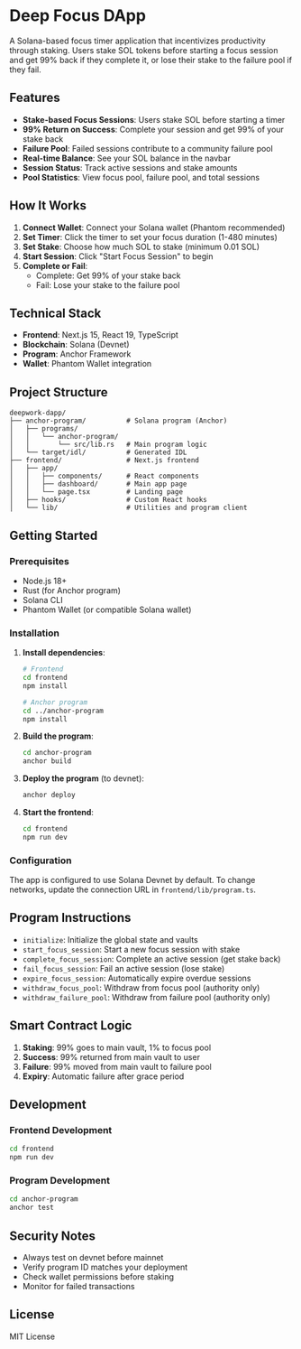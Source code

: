 # Deep Focus DApp

A Solana-based focus timer application that incentivizes productivity through staking. Users stake SOL tokens before starting a focus session and get 99% back if they complete it, or lose their stake to the failure pool if they fail.

## Features

- **Stake-based Focus Sessions**: Users stake SOL before starting a timer
- **99% Return on Success**: Complete your session and get 99% of your stake back
- **Failure Pool**: Failed sessions contribute to a community failure pool
- **Real-time Balance**: See your SOL balance in the navbar
- **Session Status**: Track active sessions and stake amounts
- **Pool Statistics**: View focus pool, failure pool, and total sessions

## How It Works

1. **Connect Wallet**: Connect your Solana wallet (Phantom recommended)
2. **Set Timer**: Click the timer to set your focus duration (1-480 minutes)
3. **Set Stake**: Choose how much SOL to stake (minimum 0.01 SOL)
4. **Start Session**: Click "Start Focus Session" to begin
5. **Complete or Fail**: 
   - Complete: Get 99% of your stake back
   - Fail: Lose your stake to the failure pool

## Technical Stack

- **Frontend**: Next.js 15, React 19, TypeScript
- **Blockchain**: Solana (Devnet)
- **Program**: Anchor Framework
- **Wallet**: Phantom Wallet integration

## Project Structure

```
deepwork-dapp/
├── anchor-program/          # Solana program (Anchor)
│   ├── programs/
│   │   └── anchor-program/
│   │       └── src/lib.rs   # Main program logic
│   └── target/idl/          # Generated IDL
├── frontend/                # Next.js frontend
│   ├── app/
│   │   ├── components/      # React components
│   │   ├── dashboard/       # Main app page
│   │   └── page.tsx         # Landing page
│   ├── hooks/               # Custom React hooks
│   └── lib/                 # Utilities and program client
```

## Getting Started

### Prerequisites

- Node.js 18+
- Rust (for Anchor program)
- Solana CLI
- Phantom Wallet (or compatible Solana wallet)

### Installation

1. **Install dependencies**:
   ```bash
   # Frontend
   cd frontend
   npm install
   
   # Anchor program
   cd ../anchor-program
   npm install
   ```

2. **Build the program**:
   ```bash
   cd anchor-program
   anchor build
   ```

3. **Deploy the program** (to devnet):
   ```bash
   anchor deploy
   ```

4. **Start the frontend**:
   ```bash
   cd frontend
   npm run dev
   ```

### Configuration

The app is configured to use Solana Devnet by default. To change networks, update the connection URL in `frontend/lib/program.ts`.

## Program Instructions

- `initialize`: Initialize the global state and vaults
- `start_focus_session`: Start a new focus session with stake
- `complete_focus_session`: Complete an active session (get stake back)
- `fail_focus_session`: Fail an active session (lose stake)
- `expire_focus_session`: Automatically expire overdue sessions
- `withdraw_focus_pool`: Withdraw from focus pool (authority only)
- `withdraw_failure_pool`: Withdraw from failure pool (authority only)

## Smart Contract Logic

1. **Staking**: 99% goes to main vault, 1% to focus pool
2. **Success**: 99% returned from main vault to user
3. **Failure**: 99% moved from main vault to failure pool
4. **Expiry**: Automatic failure after grace period

## Development

### Frontend Development

```bash
cd frontend
npm run dev
```

### Program Development

```bash
cd anchor-program
anchor test
```

## Security Notes

- Always test on devnet before mainnet
- Verify program ID matches your deployment
- Check wallet permissions before staking
- Monitor for failed transactions

## License

MIT License


